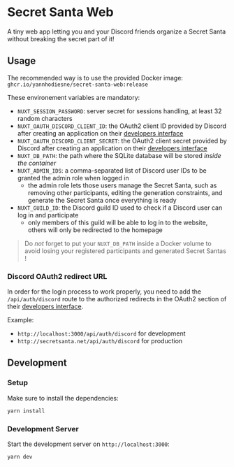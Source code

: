 # Secret Santa Web

A tiny web app letting you and your Discord friends organize a Secret Santa without breaking the secret part of it!

## Usage

The recommended way is to use the provided Docker image: `ghcr.io/yannhodiesne/secret-santa-web:release`

These environement variables are mandatory:
 - `NUXT_SESSION_PASSWORD`: server secret for sessions handling, at least 32 random characters
 - `NUXT_OAUTH_DISCORD_CLIENT_ID`: the OAuth2 client ID provided by Discord after creating an application on their [developers interface](https://discord.com/developers/applications)
 - `NUXT_OAUTH_DISCORD_CLIENT_SECRET`: the OAuth2 client secret provided by Discord after creating an application on their [developers interface](https://discord.com/developers/applications)
 - `NUXT_DB_PATH`: the path where the SQLite database will be stored *inside the container*
 - `NUXT_ADMIN_IDS`: a comma-separated list of Discord user IDs to be granted the admin role when logged in
   - the admin role lets those users manage the Secret Santa, such as removing other participants, editing the generation constraints, and generate the Secret Santa once everything is ready
 - `NUXT_GUILD_ID`: the Discord guild ID used to check if a Discord user can log in and participate
   - only members of this guild will be able to log in to the website, others will only be redirected to the homepage

> Do *not* forget to put your `NUXT_DB_PATH` inside a Docker volume to avoid losing your registered participants and generated Secret Santas !

### Discord OAuth2 redirect URL

In order for the login process to work properly, you need to add the `/api/auth/discord` route to the authorized redirects in the OAuth2 section of their [developers interface](https://discord.com/developers/applications).

Example:
 - `http://localhost:3000/api/auth/discord` for development
 - `http://secretsanta.net/api/auth/discord` for production

## Development

### Setup

Make sure to install the dependencies:

```bash
yarn install
```

### Development Server

Start the development server on `http://localhost:3000`:

```bash
yarn dev
```
